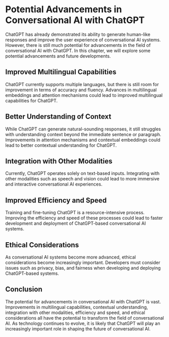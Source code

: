 Potential Advancements in Conversational AI with ChatGPT
=============================================================================================================

ChatGPT has already demonstrated its ability to generate human-like responses and improve the user experience of conversational AI systems. However, there is still much potential for advancements in the field of conversational AI with ChatGPT. In this chapter, we will explore some potential advancements and future developments.

Improved Multilingual Capabilities
----------------------------------

ChatGPT currently supports multiple languages, but there is still room for improvement in terms of accuracy and fluency. Advances in multilingual embeddings and attention mechanisms could lead to improved multilingual capabilities for ChatGPT.

Better Understanding of Context
-------------------------------

While ChatGPT can generate natural-sounding responses, it still struggles with understanding context beyond the immediate sentence or paragraph. Improvements in attention mechanisms and contextual embeddings could lead to better contextual understanding for ChatGPT.

Integration with Other Modalities
---------------------------------

Currently, ChatGPT operates solely on text-based inputs. Integrating with other modalities such as speech and vision could lead to more immersive and interactive conversational AI experiences.

Improved Efficiency and Speed
-----------------------------

Training and fine-tuning ChatGPT is a resource-intensive process. Improving the efficiency and speed of these processes could lead to faster development and deployment of ChatGPT-based conversational AI systems.

Ethical Considerations
----------------------

As conversational AI systems become more advanced, ethical considerations become increasingly important. Developers must consider issues such as privacy, bias, and fairness when developing and deploying ChatGPT-based systems.

Conclusion
----------

The potential for advancements in conversational AI with ChatGPT is vast. Improvements in multilingual capabilities, contextual understanding, integration with other modalities, efficiency and speed, and ethical considerations all have the potential to transform the field of conversational AI. As technology continues to evolve, it is likely that ChatGPT will play an increasingly important role in shaping the future of conversational AI.

